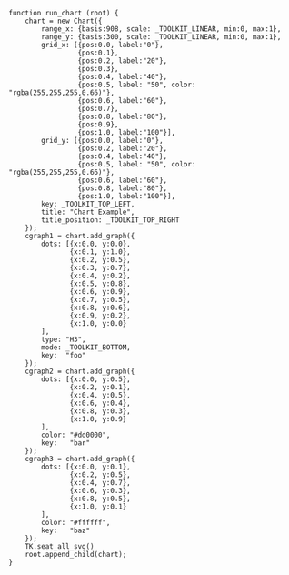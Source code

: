     function run_chart (root) {
        chart = new Chart({
            range_x: {basis:908, scale: _TOOLKIT_LINEAR, min:0, max:1},
            range_y: {basis:300, scale: _TOOLKIT_LINEAR, min:0, max:1},
            grid_x: [{pos:0.0, label:"0"},
                     {pos:0.1},
                     {pos:0.2, label:"20"},
                     {pos:0.3},
                     {pos:0.4, label:"40"},
                     {pos:0.5, label: "50", color: "rgba(255,255,255,0.66)"},
                     {pos:0.6, label:"60"},
                     {pos:0.7},
                     {pos:0.8, label:"80"},
                     {pos:0.9},
                     {pos:1.0, label:"100"}],
            grid_y: [{pos:0.0, label:"0"},
                     {pos:0.2, label:"20"},
                     {pos:0.4, label:"40"},
                     {pos:0.5, label: "50", color: "rgba(255,255,255,0.66)"},
                     {pos:0.6, label:"60"},
                     {pos:0.8, label:"80"},
                     {pos:1.0, label:"100"}],
            key: _TOOLKIT_TOP_LEFT,
            title: "Chart Example",
            title_position: _TOOLKIT_TOP_RIGHT
        });
        cgraph1 = chart.add_graph({
            dots: [{x:0.0, y:0.0},
                   {x:0.1, y:1.0},
                   {x:0.2, y:0.5},
                   {x:0.3, y:0.7},
                   {x:0.4, y:0.2},
                   {x:0.5, y:0.8},
                   {x:0.6, y:0.9},
                   {x:0.7, y:0.5},
                   {x:0.8, y:0.6},
                   {x:0.9, y:0.2},
                   {x:1.0, y:0.0}
            ],
            type: "H3",
            mode: _TOOLKIT_BOTTOM,
            key:  "foo"
        });
        cgraph2 = chart.add_graph({
            dots: [{x:0.0, y:0.5},
                   {x:0.2, y:0.1},
                   {x:0.4, y:0.5},
                   {x:0.6, y:0.4},
                   {x:0.8, y:0.3},
                   {x:1.0, y:0.9}
            ],
            color: "#dd0000",
            key:   "bar"
        });
        cgraph3 = chart.add_graph({
            dots: [{x:0.0, y:0.1},
                   {x:0.2, y:0.5},
                   {x:0.4, y:0.7},
                   {x:0.6, y:0.3},
                   {x:0.8, y:0.5},
                   {x:1.0, y:0.1}
            ],
            color: "#ffffff",
            key:   "baz"
        });
        TK.seat_all_svg()
        root.append_child(chart);
    }

<script> prepare_example(); </script>
